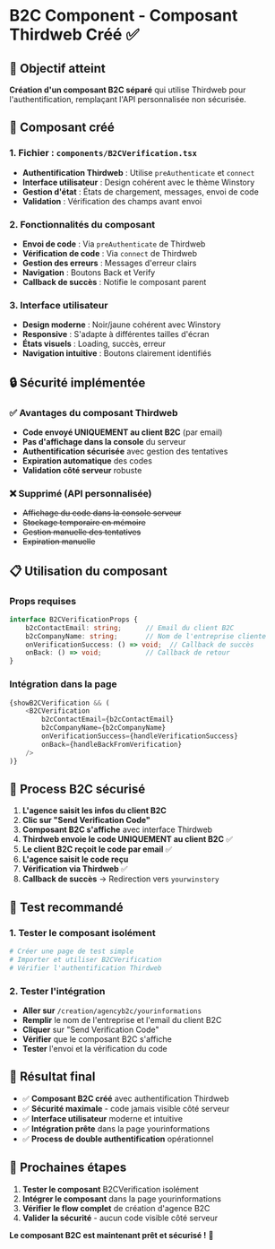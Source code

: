 # B2C Component - Composant Thirdweb Créé ✅

## 🎯 Objectif atteint
**Création d'un composant B2C séparé** qui utilise Thirdweb pour l'authentification, remplaçant l'API personnalisée non sécurisée.

## 🔧 Composant créé

### 1. Fichier : `components/B2CVerification.tsx`
- **Authentification Thirdweb** : Utilise `preAuthenticate` et `connect`
- **Interface utilisateur** : Design cohérent avec le thème Winstory
- **Gestion d'état** : États de chargement, messages, envoi de code
- **Validation** : Vérification des champs avant envoi

### 2. Fonctionnalités du composant
- **Envoi de code** : Via `preAuthenticate` de Thirdweb
- **Vérification de code** : Via `connect` de Thirdweb
- **Gestion des erreurs** : Messages d'erreur clairs
- **Navigation** : Boutons Back et Verify
- **Callback de succès** : Notifie le composant parent

### 3. Interface utilisateur
- **Design moderne** : Noir/jaune cohérent avec Winstory
- **Responsive** : S'adapte à différentes tailles d'écran
- **États visuels** : Loading, succès, erreur
- **Navigation intuitive** : Boutons clairement identifiés

## 🔒 Sécurité implémentée

### ✅ **Avantages du composant Thirdweb**
- **Code envoyé UNIQUEMENT au client B2C** (par email)
- **Pas d'affichage dans la console** du serveur
- **Authentification sécurisée** avec gestion des tentatives
- **Expiration automatique** des codes
- **Validation côté serveur** robuste

### ❌ **Supprimé (API personnalisée)**
- ~~Affichage du code dans la console serveur~~
- ~~Stockage temporaire en mémoire~~
- ~~Gestion manuelle des tentatives~~
- ~~Expiration manuelle~~

## 📋 Utilisation du composant

### Props requises
```typescript
interface B2CVerificationProps {
    b2cContactEmail: string;      // Email du client B2C
    b2cCompanyName: string;       // Nom de l'entreprise cliente
    onVerificationSuccess: () => void;  // Callback de succès
    onBack: () => void;           // Callback de retour
}
```

### Intégration dans la page
```typescript
{showB2CVerification && (
    <B2CVerification
        b2cContactEmail={b2cContactEmail}
        b2cCompanyName={b2cCompanyName}
        onVerificationSuccess={handleVerificationSuccess}
        onBack={handleBackFromVerification}
    />
)}
```

## 🔄 Process B2C sécurisé

1. **L'agence saisit les infos du client B2C**
2. **Clic sur "Send Verification Code"**
3. **Composant B2C s'affiche** avec interface Thirdweb
4. **Thirdweb envoie le code UNIQUEMENT au client B2C** ✅
5. **Le client B2C reçoit le code par email** ✅
6. **L'agence saisit le code reçu**
7. **Vérification via Thirdweb** ✅
8. **Callback de succès** → Redirection vers `yourwinstory`

## 🧪 Test recommandé

### 1. **Tester le composant isolément**
```bash
# Créer une page de test simple
# Importer et utiliser B2CVerification
# Vérifier l'authentification Thirdweb
```

### 2. **Tester l'intégration**
- **Aller sur** `/creation/agencyb2c/yourinformations`
- **Remplir** le nom de l'entreprise et l'email du client B2C
- **Cliquer** sur "Send Verification Code"
- **Vérifier** que le composant B2C s'affiche
- **Tester** l'envoi et la vérification du code

## 🎉 Résultat final

- ✅ **Composant B2C créé** avec authentification Thirdweb
- ✅ **Sécurité maximale** - code jamais visible côté serveur
- ✅ **Interface utilisateur** moderne et intuitive
- ✅ **Intégration prête** dans la page yourinformations
- ✅ **Process de double authentification** opérationnel

## 📝 Prochaines étapes

1. **Tester le composant** B2CVerification isolément
2. **Intégrer le composant** dans la page yourinformations
3. **Vérifier le flow complet** de création d'agence B2C
4. **Valider la sécurité** - aucun code visible côté serveur

**Le composant B2C est maintenant prêt et sécurisé !** 🎯 